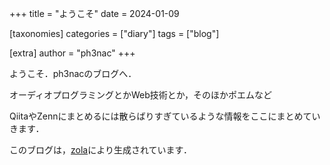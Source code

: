 +++
title = "ようこそ"
date = 2024-01-09


[taxonomies]
categories = ["diary"]
tags = ["blog"]

[extra]
author = "ph3nac"
+++

ようこそ．ph3nacのブログへ．


オーディオプログラミングとかWeb技術とか，そのほかポエムなど

QiitaやZennにまとめるには散らばりすぎているような情報をここにまとめていきます．

このブログは，[zola](https://github.com/getzola/zola)により生成されています．
